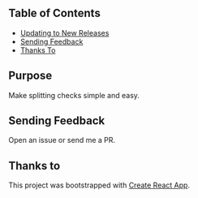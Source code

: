 
## Table of Contents

- [Updating to New Releases](#purpose)
- [Sending Feedback](#sending-feedback)
- [Thanks To](#thanks)


## Purpose
Make splitting checks simple and easy.


## Sending Feedback
Open an issue or send me a PR.

## Thanks to
This project was bootstrapped with [Create React App](https://github.com/facebookincubator/create-react-app).
